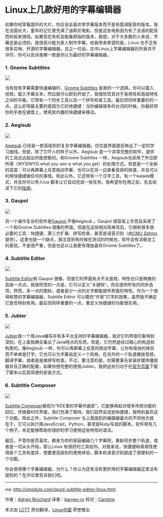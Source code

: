Linux上几款好用的字幕编辑器
================================================================================
如果你经常看国外的大片，你应该会喜欢带字幕版本而不是有国语配音的版本。我在法国长大，童年的记忆里充满了迪斯尼电影。但是这些电影因为有了法语的配音而听起来很怪。如果现在有机会能看原始的版本，我想，对于大多数的人来说，字幕还是必须的。我很高兴能为家人制作字幕。给我带来希望的是，Linux 也不乏有很多花哨、开源的字幕编辑器。总之一句话，文中Linux上字幕编辑器的列表并不详尽，你可以告诉我哪一款是你认为最好的字幕编辑器。

### 1. Gnome Subtitles ###

![](https://farm6.staticflickr.com/5596/15323769611_59bc5fb4b7_z.jpg)

当有现有字幕需要快速编辑时，[Gnome Subtitles][1] 是我的一个选择。你可以载入视频，载入字幕文本，然后就可以即刻开始了。我很欣赏其对于易用性和高级特性之间的平衡。它带有一个同步工具以及一个拼写检查工具。最后但同样重要的的一点，这么好用最主要的是因为它的快捷键：当你编辑很多的台词的时候，你最好把你的手放在键盘上，使用其内置的快捷键来移动。

### 2. Aegisub ###

![](https://farm3.staticflickr.com/2944/15323964121_59e9b26ba5_z.jpg)

[Aegisub][2] 已经是一款高级别的复杂字幕编辑器。仅仅是界面就反映出了一定的学习曲线。但是，除了它吓人的样子以外，Aegisub 是一个非常完整的软件，提供的工具远远超出你能想象的。和Gnome Subtitles 一样，Aegisub也采用了所见即所得（WYSIWYG:what you see is what you get）的处理方式。但是是一个全新的高度：可以再屏幕上任意拖动字幕，也可以在另一边查看音频的频谱，并且可以利用快捷键做任何的事情。除此以外，它还带有一个汉字工具，有一个kalaok模式，并且你可以导入lua 脚本让它自动完成一些任务。我希望你在用之前，先去阅读下它的[指南][3]。

### 3. Gaupol ###

![](https://farm3.staticflickr.com/2942/15326817292_6702cc63fc_z.jpg)

另一个操作复杂的软件是[Gaupol][4],不像Aegisub ，Gaupol 很容易上手而且采用了一个和Gnome Subtitles 很像的界面。但是在这些相对简单背后，它拥有很多很必要的工具：快捷键、第三方扩展、拼写检查，甚至是语音识别（由[CMU Sphinx][5]提供）。这里也提一个缺点，我注意到有时候在测试的时候也，软件会有消极怠工的表现，不是很严重，但是也足以让我更有理由喜欢Gnome Subtitles了。

### 4. Subtitle Editor ###

![](https://farm4.staticflickr.com/3914/15323911521_8e33126610_z.jpg)

[Subtitle Editor][6]和 Gaupol 很像，但是它的界面有点不太直观，特性也只是稍微的高级一点点。我很欣赏的一点是，它可以定义“关键帧”，而且提供所有的同步选项。然而，多一点的图标，或者是少一点的文字都能提供界面的特性。作为一个值得称赞的字幕编辑器，Subtitle Editor 可以模仿“作家”打字的效果，虽然我不确定它是否特别有用。最后但同样重要的一点，重定义快捷键的功能很实用。

### 5. Jubler ###

![](https://farm4.staticflickr.com/3912/15323769701_3d94ca8884_z.jpg)

[Jubler][7]是一个用Java编写并有多平台支持的字幕编辑器。我对它的界面印象特别深刻。在上面我确实看出了Java特点的东西，但是，它仍然是经过精心的构造和构思的。像Aegisub 一样，你可以再屏幕上任意的拖动字幕，让你有愉快的体验而不单单是打字。它也可以为字幕自定义一个风格，在另外的一个轨道播放音频，翻译字幕，或者是是做拼写检查。不过，要注意的是，你需要事先安装好媒体播放器并且正确的配置，如果你想完整的使用Jubler。我把这些归功于在[官方页面][8]下载了脚本以后其简便的安装方式。

### 6. Subtitle Composer ###

![](https://farm6.staticflickr.com/5578/15323769711_6c6dfbe405_z.jpg)

[Subtitle Composer][9]被视为“KDE里的字幕作曲家”，它能够唤起对很多传统功能的回忆。伴随着KDE界面，我们充满了期待。我们自然会说到快捷键，我特别喜欢这个功能。除此之外，Subtitle Composer 与上面提到的编辑器最大的不同地方就在于，它可以执行用JavaScript，Python，甚至是Ruby写成的脚本。软件带有几个例子，肯定能够帮助你很好的学习使用这些特性的语法。

最后，不管你是否喜欢，都来为你的家庭编辑几个字幕吧，重新同步整个轨道，或者是一切从头开始，那么Linux 有很好的工具给你。对我来说，快捷键和易用性使得各个工具有差异，想要更高级别的使用体验，脚本和语音识别就成了很便利的一个功能。

你会使用哪个字幕编辑器，为什么？你认为还有没有更好用的字幕编辑器这里没有提到的？在评论里告诉我们吧。

--------------------------------------------------------------------------------

via: http://xmodulo.com/good-subtitle-editor-linux.html

作者：[Adrien Brochard][a]
译者：[barney-ro](https://github.com/barney-ro)
校对：[Caroline](https://github.com/carolinewuyan)

本文由 [LCTT](https://github.com/LCTT/TranslateProject) 原创翻译，[Linux中国](http://linux.cn/) 荣誉推出

[a]:http://xmodulo.com/author/adrien
[1]:http://gnomesubtitles.org/
[2]:http://www.aegisub.org/
[3]:http://docs.aegisub.org/3.2/Main_Page/
[4]:http://home.gna.org/gaupol/
[5]:http://cmusphinx.sourceforge.net/
[6]:http://home.gna.org/subtitleeditor/
[7]:http://www.jubler.org/
[8]:http://www.jubler.org/download.html
[9]:http://sourceforge.net/projects/subcomposer/
